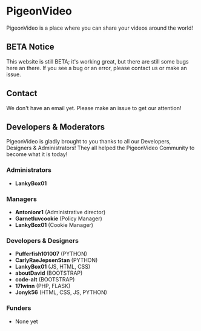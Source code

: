 # PigeonVideo
PigeonVideo is a place where you can share your videos around the world!

## BETA Notice
This website is still BETA; it's working great, but there are still some bugs here an there.
If you see a bug or an error, please contact us or make an issue.

## Contact
We don't have an email yet.
Please make an issue to get our attention!

## Developers & Moderators
PigeonVideo is gladly brought to you thanks to all our Developers, Designers & Administrators! They all helped the PigeonVideo Community to become what it is today!

### Administrators
* **LankyBox01**

### Managers
* **Antonionr1** (Administrative director)
* **Garnetluvcookie** (Policy Manager)
* **LankyBox01** (Cookie Manager)
### Developers & Designers
* **Pufferfish101007** (PYTHON)
* **CarlyRaeJepsenStan** (PYTHON)
* **LankyBox01** (JS, HTML, CSS)
* **aboutDavid** (BOOTSTRAP)
* **code-alt** (BOOTSTRAP)
* **17lwinn** (PHP, FLASK)
* **Jonyk56** (HTML, CSS, JS, PYTHON)

### Funders
* None yet
